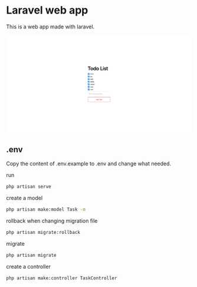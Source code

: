 # Laravel web app

This is a web app made with laravel.

![screenshot](./public/web.png)

## .env
Copy the content of .env.example to .env and change what needed.

run

```bash
php artisan serve

```

create a model

```bash
php artisan make:model Task -m
```

rollback when changing migration file

```bash
php artisan migrate:rollback
```

migrate

```bash
php artisan migrate
```

create a controller

```bash
php artisan make:controller TaskController
```
